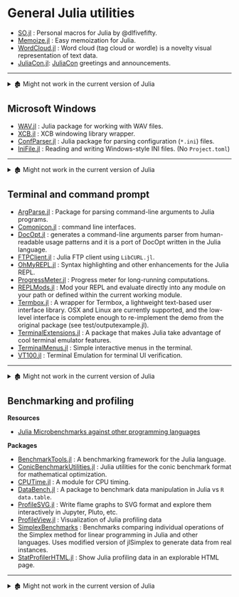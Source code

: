 # General Julia utilities

- [SO.jl](https://github.com/dlfivefifty/SO.jl) : Personal macros for Julia by @dlfivefifty.
- [Memoize.jl](https://github.com/JuliaCollections/Memoize.jl) : Easy memoization for Julia.
- [WordCloud.jl](https://github.com/guo-yong-zhi/WordCloud.jl) : Word cloud (tag cloud or wordle) is a novelty visual representation of text data.
- [JuliaCon.jl](https://github.com/JuliaCon/JuliaCon.jl): [JuliaCon](https://juliacon.org/) greetings and announcements.

---

<details>

<summary>🏚️ Might not work in the current version of Julia</summary>

- 🏚️ [Events.jl](https://github.com/SimonDanisch/Events.jl) : Simple Event system.
- 🏚️ [Graze.jl](https://github.com/iamed2/Graze.jl) : A feed reader.
- 🏚️ [Humanize.jl](https://github.com/IainNZ/Humanize.jl) : Humanize numbers, based on the Python package [humanize](https://github.com/jmoiron/humanize) by @jmoiron. (No `Project.toml`)
- 🏚️ [Osmosis.jl](https://github.com/SimonDanisch/Osmosis.jl) : Chat client for Julia.
- 🏚️ [Utils.jl](https://github.com/SimonDanisch/Utils.jl) : Some utility functions by @SimonDanisch.

</details>

## Microsoft Windows

- [WAV.jl](https://github.com/dancasimiro/WAV.jl) : Julia package for working with WAV files.
- [XCB.jl](https://github.com/JuliaGL/XCB.jl) : XCB windowing library wrapper.
- [ConfParser.jl](https://github.com/JuliaIO/ConfParser.jl) : Julia package for parsing configuration (`*.ini`) files.
- [IniFile.jl](https://github.com/JuliaIO/IniFile.jl) : Reading and writing Windows-style INI files. (No `Project.toml`)

---

<details>

<summary>🏚️ Might not work in the current version of Julia</summary>

- 🏚️ [COMCall.jl](https://github.com/ihnorton/COMCall.jl) : COM Interface for Julia.
- 🏚️ [IUP.jl](https://github.com/joa-quim/IUP.jl) : Julia interface to IUP windowing toolkit.
- 🏚️ [RawFile.jl](https://github.com/tknopp/RawFile.jl) (No `Project.toml`)
- 🏚️ [Win32GUIDemo.jl](https://github.com/ihnorton/Win32GUIDemo.jl) : Call the Windows API with these Win32 GUI examples.
- 🏚️ [Wine.jl](https://github.com/Keno/Wine.jl) : Sniffing the wineserver protocol for fun and profit.
- 🏚️ [WinReg.jl](https://github.com/simonbyrne/WinReg.jl) :  Windows Registry interface for Julia. (No `Project.toml`)
- 🏚️ [WinUser.jl](https://github.com/JuliaGL/WinUser.jl) : wrapper for windows native windowing functions.

</details>

## Terminal and command prompt

- [ArgParse.jl](https://github.com/carlobaldassi/ArgParse.jl) : Package for parsing command-line arguments to Julia programs.
- [Comonicon.jl](https://github.com/Roger-luo/Comonicon.jl) : command line interfaces.
- [DocOpt.jl](https://github.com/docopt/DocOpt.jl) : generates a command-line arguments parser from human-readable usage patterns and it is a port of DocOpt written in the Julia language.
- [FTPClient.jl](https://github.com/invenia/FTPClient.jl) : Julia FTP client using `LibCURL.jl`.
- [OhMyREPL.jl](https://github.com/KristofferC/OhMyREPL.jl) : Syntax highlighting and other enhancements for the Julia REPL.
- [ProgressMeter.jl](https://github.com/timholy/ProgressMeter.jl) : Progress meter for long-running computations.
- [REPLMods.jl](https://github.com/spencerlyon2/REPLMods.jl) : Mod your REPL and evaluate directly into any module on your path or defined within the current working module.
- [Termbox.jl](https://github.com/jgoldfar/Termbox.jl) : A wrapper for Termbox, a lightweight text-based user interface library. OSX and Linux are currently supported, and the low-level interface is complete enough to re-implement the demo from the original package (see test/outputexample.jl).
- [TerminalExtensions.jl](https://github.com/Keno/TerminalExtensions.jl) : A package that makes Julia take advantage of cool terminal emulator features.
- [TerminalMenus.jl](https://github.com/nick-paul/TerminalMenus.jl) : Simple interactive menus in the terminal.
- [VT100.jl](https://github.com/Keno/VT100.jl) : Terminal Emulation for terminal UI verification.

---

<details>

<summary>🏚️ Might not work in the current version of Julia</summary>

- 🏚️ [AnsiColor.jl](https://github.com/Aerlinger/AnsiColor.jl) : Support for ANSI colored strings in Julia. Supported in REPL/Shell environment for both Unix and Mac.
- 🏚️ [CLI.jl](https://github.com/Roger-luo/CLI.jl) : A library for automatically generating command line interfaces from absolutely Julia object, inspired by `python-fire`.
- 🏚️ [GMT-julia-headers](https://github.com/meggart/GMT-julia-headers)
- 🏚️ [LineEdit.jl](https://github.com/Keno/LineEdit.jl) : Julia readline-like library.
- 🏚️ [MetaTools.jl](https://github.com/burrowsa/MetaTools.jl) : Handy MetaProgramming whatnots for Julia.
- 🏚️ [NCurses.jl](https://github.com/Keno/NCurses.jl) : NCurses bindings for Julia.
- 🏚️ [REPL.jl](https://github.com/Keno/REPL.jl) : Pure-julia REPL implementation.
- 🏚️ [REPLCompletions.jl](https://github.com/Keno/REPLCompletions.jl) : Tab completions for your Julia REPL.
- 🏚️ [SaveREPL.jl](https://github.com/sjkelly/SaveREPL.jl) : A package for saving entries in the Jula REPL.
- 🏚️ [TerminalUI.jl](https://github.com/Keno/TerminalUI.jl) : Terminal User Interface.
- 🏚️ [TermWin.jl](https://github.com/tonyhffong/TermWin.jl) : NCurses based GUI helper and data navigators.
- 🏚️ [toolbox.jl](https://github.com/natj/toolbox.jl) : Small tools and snippets used by @natj with julia.

</details>

## Benchmarking and profiling

**Resources**

- [Julia Microbenchmarks against other programming languages](https://julialang.org/benchmarks/)

**Packages**

- [BenchmarkTools.jl](https://github.com/JuliaCI/BenchmarkTools.jl) : A benchmarking framework for the Julia language.
- [ConicBenchmarkUtilities.jl](https://github.com/JuliaOpt/ConicBenchmarkUtilities.jl) : Julia utilities for the conic benchmark format for mathematical optimization.
- [CPUTime.jl](https://github.com/schmrlng/CPUTime.jl) : A module for CPU timing.
- [DataBench.jl](https://github.com/xiaodaigh/DataBench.jl) : A package to benchmark data manipulation in Julia vs `R data.table`.
- [ProfileSVG.jl](https://github.com/kimikage/ProfileSVG.jl) : Write flame graphs to SVG format and explore them interactively in Jupyter, Pluto, etc.
- [ProfileView.jl](https://github.com/timholy/ProfileView.jl) : Visualization of Julia profiling data
- [SimplexBenchmarks](https://github.com/mlubin/SimplexBenchmarks) : Benchmarks comparing individual operations of the Simplex method for linear programming in Julia and other languages. Uses modified version of jlSimplex to generate data from real instances.
- [StatProfilerHTML.jl](https://github.com/tkluck/StatProfilerHTML.jl) : Show Julia profiling data in an explorable HTML page.

---

<details>

<summary>🏚️ Might not work in the current version of Julia</summary>

- 🏚️ [Benchmark.jl](https://github.com/johnmyleswhite/Benchmark.jl) : A package for computing simple benchmarks, comparing functions and packages.
- 🏚️ [BenchmarkLite.jl](https://github.com/lindahua/BenchmarkLite.jl) : A lightweight Julia package for simple performance benchmark.
- 🏚️ [Benchmarks.jl](https://github.com/johnmyleswhite/Benchmarks.jl) : A new benchmarking library for Julia.
- 🏚️ [Criterion.jl](https://github.com/jakebolewski/Criterion.jl) : A port of the Haskell's Criterion and Clojure's Criterium library to Julia, that runs benchmarks, analyzing the results using various statistical techniques.
- 🏚️ [IACA.jl](https://github.com/carnaval/IACA.jl) : A wrapper around intel's arch code analyzer for Julia.
- 🏚️ [IProfile](https://github.com/timholy/IProfile.jl) : Replaced by profile in Julia base.
- 🏚️ [ISPC.jl](https://github.com/damiendr/ISPC.jl) : Tools to work with [ISPC](https://ispc.github.io/) in Julia.
- 🏚️ [julia_qsortbenchmarks](https://github.com/illerucis/julia_qsortbenchmarks) :  Suggested improvements to Julia's Quicksort implementation.
- 🏚️ [JuliaBenchmarks](https://github.com/kapiliitr/JuliaBenchmarks) : Porting HPC Challenge benchmarks to Julia.
- 🏚️ [Perftests.jl](https://github.com/staticfloat/Perftests.jl) : Base perftests for Julia.
- 🏚️ [SortPerf.jl](https://github.com/kmsquire/SortPerf.jl) : Julia module to test the performance of sorting algorithms.
- 🏚️ [USERTime.jl](https://github.com/christianpeel/USERTime.jl) : A Julia package for measuring elapsed user time.

</details>
